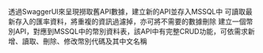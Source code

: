 透過SwaggerUI來呈現撈取舊API數據，建立新的API並存入MSSQL中
可讀取最新存入的匯率資料，將重複的資訊過濾掉，亦可將不需要的數據刪除
建立一個幣別API，對應到MSSQL中的幣別資料表，該API中有完整CRUD功能，可依需求新增、讀取、刪除、修改幣別代碼及其中文名稱
